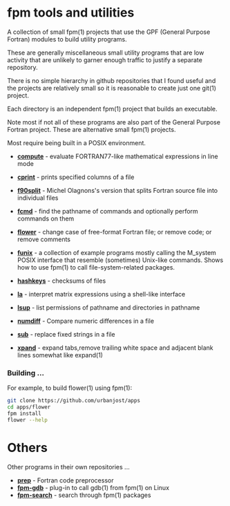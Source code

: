 # fpm tools and utilities

A collection of small fpm(1) projects that use the GPF (General Purpose
Fortran) modules to build utility programs.

These are generally miscellaneous small utility programs that are low activity
that are unlikely to garner enough traffic to justify a separate repository.

There is no simple hierarchy in github repositories that I found useful and the
projects are relatively small so it is reasonable to create just one git(1) 
project.

Each directory is an independent fpm(1) project that builds an executable.

Note most if not all of these programs are also part of the General
Purpose Fortran project. These are alternative small fpm(1) projects.

Most require being built in a POSIX environment.
+ [**compute**](https://github.com/urbanjost/apps/blob/main/compute/README.md) - 
  evaluate FORTRAN77-like mathematical expressions in line mode

+ [**cprint**](https://github.com/urbanjost/apps/blob/main/cprint/README.md) - 
  prints specified columns of a file

+ [**f90split**](https://github.com/urbanjost/apps/blob/main/f90split/README.md) - 
  Michel Olagnons's version that splits Fortran source file into individual files

+ [**fcmd**](https://github.com/urbanjost/apps/blob/main/fcmd/README.md) - 
  find the pathname of commands and optionally perform commands on them

+ [**flower**](https://github.com/urbanjost/apps/blob/main/flower/README.md) - 
  change case of free-format Fortran file; or remove code; or remove comments

+ [**funix**](https://github.com/urbanjost/apps/blob/main/funix/README.md) - 
  a collection of example programs mostly calling the M_system POSIX interface
  that resemble (sometimes) Unix-like commands. Shows how to use fpm(1) to
  call file-system-related packages.

+ [**hashkeys**](https://github.com/urbanjost/apps/blob/main/hashkeys/README.md) - 
  checksums of files

+ [**la**](https://github.com/urbanjost/apps/blob/main/la/README.md) - 
  interpret matrix expressions using a shell-like interface

+ [**lsup**](https://github.com/urbanjost/apps/blob/main/lsup/README.md) - 
  list permissions of pathname and directories in pathname

+ [**numdiff**](https://github.com/urbanjost/apps/blob/main/numdiff/README.md) -
  Compare numeric differences in a file

+ [**sub**](https://github.com/urbanjost/apps/blob/main/sub/README.md) -
  replace fixed strings in a file

+ [**xpand**](https://github.com/urbanjost/apps/blob/main/xpand/README.md) -
  expand tabs,remove trailing white space and adjacent blank lines somewhat like expand(1)

### Building ...

For example, to build flower(1) using fpm(1):
```bash
git clone https://github.com/urbanjost/apps
cd apps/flower
fpm install
flower --help
```
# Others

Other programs in their own repositories ...

+ [**prep**](https://github.com/urbanjost/prep) - Fortran code preprocessor
+ [**fpm-gdb**](https://github.com/urbanjost/fpm-gdb) - plug-in to call gdb(1) from fpm(1) on Linux
+ [**fpm-search**](https://github.com/urbanjost/fpm-search) - search through fpm(1) packages
